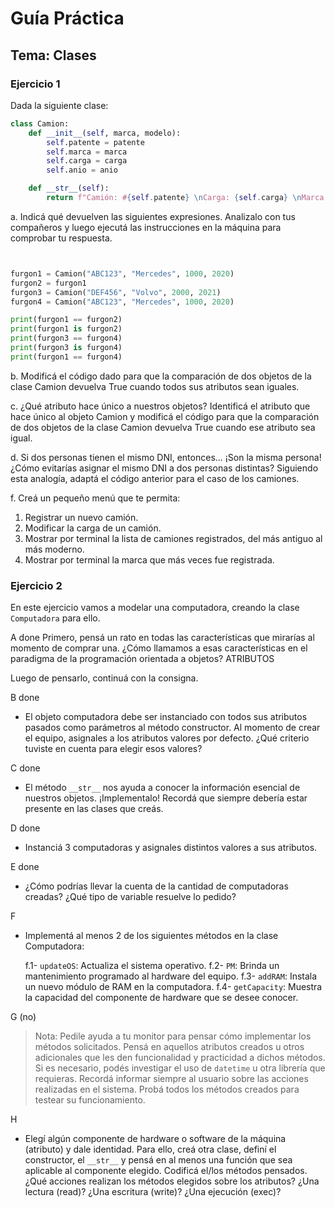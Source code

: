 # Guía Práctica

## Tema: Clases

### Ejercicio 1

Dada la siguiente clase:

```python
class Camion:
    def __init__(self, marca, modelo):
        self.patente = patente
        self.marca = marca
        self.carga = carga
        self.anio = anio

    def __str__(self):
        return f"Camión: #{self.patente} \nCarga: {self.carga} \nMarca: {self.marca} \nAño: {self.anio}"
```

a. Indicá qué devuelven las siguientes expresiones. Analizalo con tus compañeros y luego ejecutá las instrucciones en la máquina para comprobar tu respuesta.

```python


furgon1 = Camion("ABC123", "Mercedes", 1000, 2020)
furgon2 = furgon1
furgon3 = Camion("DEF456", "Volvo", 2000, 2021)
furgon4 = Camion("ABC123", "Mercedes", 1000, 2020)

print(furgon1 == furgon2)
print(furgon1 is furgon2)
print(furgon3 == furgon4)
print(furgon3 is furgon4)
print(furgon1 == furgon4) 
```

b. Modificá el código dado para que la comparación de dos objetos de la clase Camion devuelva True cuando todos sus atributos sean iguales.

c. ¿Qué atributo hace único a nuestros objetos? Identificá el atributo que hace único al objeto Camion y modificá el código para que la comparación de dos objetos de la clase Camion devuelva True cuando ese atributo sea igual.

d. Si dos personas tienen el mismo DNI, entonces... ¡Son la misma persona! ¿Cómo evitarías asignar el mismo DNI a dos personas distintas? Siguiendo esta analogía, adaptá el código anterior para el caso de los camiones.

f. Creá un pequeño menú que te permita:

1. Registrar un nuevo camión.
2. Modificar la carga de un camión.
3. Mostrar por terminal la lista de camiones registrados, del más antiguo al más moderno.
4. Mostrar por terminal la marca que más veces fue registrada.

### Ejercicio 2

En este ejercicio vamos a modelar una computadora, creando la clase `Computadora` para ello.

A done
Primero, pensá un rato en todas las características que mirarías al momento de comprar una. ¿Cómo llamamos a esas características en el paradigma de la programación orientada a objetos?
ATRIBUTOS

Luego de pensarlo, continuá con la consigna.

B done
- El objeto computadora debe ser instanciado con todos sus atributos pasados como parámetros al método constructor. Al momento de crear el equipo, asignales a los atributos valores por defecto. ¿Qué criterio tuviste en cuenta para elegir esos valores?

C done
- El método `__str__` nos ayuda a conocer la información esencial de nuestros objetos. ¡Implementalo! Recordá que siempre debería estar presente en las clases que creás.

D done
- Instanciá 3 computadoras y asignales distintos valores a sus atributos.

E done
- ¿Cómo podrías llevar la cuenta de la cantidad de computadoras creadas? ¿Qué tipo de variable resuelve lo pedido?

F
- Implementá al menos 2 de los siguientes métodos en la clase Computadora:

  f.1- `updateOS`: Actualiza el sistema operativo.
  f.2- `PM`: Brinda un mantenimiento programado al hardware del equipo.
  f.3- `addRAM`: Instala un nuevo módulo de RAM en la computadora.
  f.4- `getCapacity`: Muestra la capacidad del componente de hardware que se desee conocer.

G (no)
> Nota: Pedile ayuda a tu monitor para pensar cómo implementar los métodos solicitados. Pensá en aquellos atributos creados u otros adicionales que les den funcionalidad y practicidad a dichos métodos. Si es necesario, podés investigar el uso de `datetime` u otra librería que requieras. Recordá informar siempre al usuario sobre las acciones realizadas en el sistema. Probá todos los métodos creados para testear su funcionamiento.

H
- Elegí algún componente de hardware o software de la máquina (atributo) y dale identidad. Para ello, creá otra clase, definí el constructor, el `__str__` y pensá en al menos una función que sea aplicable al componente elegido. Codificá el/los métodos pensados. ¿Qué acciones realizan los métodos elegidos sobre los atributos? ¿Una lectura (read)? ¿Una escritura (write)? ¿Una ejecución (exec)?